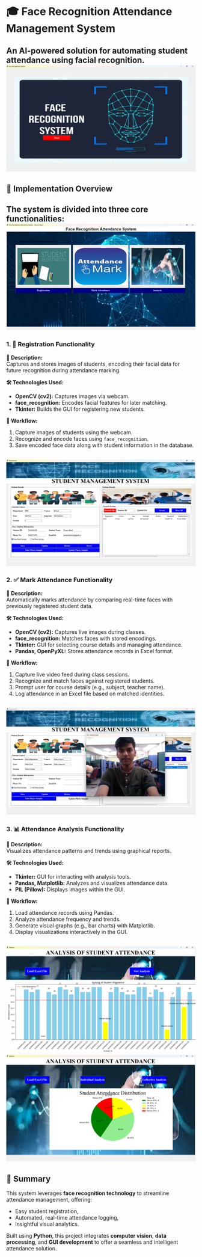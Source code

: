 # 🎓 Face Recognition Attendance Management System

An AI-powered solution for automating student attendance using facial recognition.
![start](Images/Screenshot%20(14).png)
---

## 📌 Implementation Overview

The system is divided into **three core functionalities**:
![2nd Page](Images/Screenshot%20(15).png)
---

### 1. 📝 Registration Functionality

**📄 Description:**  
Captures and stores images of students, encoding their facial data for future recognition during attendance marking.

**🛠 Technologies Used:**
- **OpenCV (cv2):** Captures images via webcam.
- **face_recognition:** Encodes facial features for later matching.
- **Tkinter:** Builds the GUI for registering new students.

**🔁 Workflow:**
1. Capture images of students using the webcam.
2. Recognize and encode faces using `face_recognition`.
3. Save encoded face data along with student information in the database.

![3th Page](Images/Screenshot%20(16).png)
---

### 2. ✅ Mark Attendance Functionality

**📄 Description:**  
Automatically marks attendance by comparing real-time faces with previously registered student data.

**🛠 Technologies Used:**
- **OpenCV (cv2):** Captures live images during classes.
- **face_recognition:** Matches faces with stored encodings.
- **Tkinter:** GUI for selecting course details and managing attendance.
- **Pandas, OpenPyXL:** Stores attendance records in Excel format.

**🔁 Workflow:**
1. Capture live video feed during class sessions.
2. Recognize and match faces against registered students.
3. Prompt user for course details (e.g., subject, teacher name).
4. Log attendance in an Excel file based on matched identities.

![4th Page](Images/Screenshot%20(17).png)
---

### 3. 📊 Attendance Analysis Functionality

**📄 Description:**  
Visualizes attendance patterns and trends using graphical reports.

**🛠 Technologies Used:**
- **Tkinter:** GUI for interacting with analysis tools.
- **Pandas, Matplotlib:** Analyzes and visualizes attendance data.
- **PIL (Pillow):** Displays images within the GUI.

**🔁 Workflow:**
1. Load attendance records using Pandas.
2. Analyze attendance frequency and trends.
3. Generate visual graphs (e.g., bar charts) with Matplotlib.
4. Display visualizations interactively in the GUI.

![5th Page](Images/Screenshot%20(18).png)
![6th Page](Images/Screenshot%20(30).png)
---

## 📂 Summary

This system leverages **face recognition technology** to streamline attendance management, offering:
- Easy student registration,
- Automated, real-time attendance logging,
- Insightful visual analytics.

Built using **Python**, this project integrates **computer vision**, **data processing**, and **GUI development** to offer a seamless and intelligent attendance solution.
